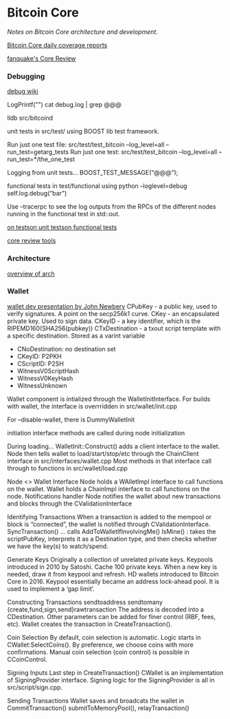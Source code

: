 # Bitcoin Core

_Notes on Bitcoin Core architecture and development._

[Bitcoin Core daily coverage reports](https://marcofalke.github.io/btc_cov/)

[fanquake's Core Review](https://github.com/fanquake/core-review/)

### Debugging <a id="506a6702-7348-47d0-89dc-0115a6fbc885"></a>

[debug wiki](https://gist.github.com/fjahr/2cd23ad743a2ddfd4eed957274beca0f)

LogPrintf\(""\) cat debug.log \| grep @@@

lldb src/bitcoind

unit tests in src/test/ using BOOST lib test framework.

Run just one test file: src/test/test\_bitcoin –log\_level=all –run\_test=getarg\_tests Run just one test: src/test/test\_bitcoin –log\_level=all –run\_test=\*/the\_one\_test

Logging from unit tests… BOOST\_TEST\_MESSAGE\(“@@@”\);

functional tests in test/functional using python –loglevel=debug self.log.debug\(“bar”\)

Use –tracerpc to see the log outputs from the RPCs of the different nodes running in the functional test in std::out.

[on tests](https://github.com/bitcoin/bitcoin/blob/master/test/README.md)[on unit tests](https://github.com/bitcoin/bitcoin/blob/master/src/test/README.md)[on functional tests](https://github.com/bitcoin/bitcoin/blob/master/test/functional/README.md)

[core review tools](https://github.com/fanquake/core-review)

### Architecture <a id="24df961f-e563-434c-860d-89457aa81cde"></a>

[overview of arch](https://jameso.be/dev++2018/#1)

### Wallet <a id="50d67092-4617-41fe-9f22-a22fedfae291"></a>

[wallet dev presentation by John Newbery](https://residency.chaincode.com/presentations/bitcoin/Wallet_Development.pdf) CPubKey - a public key, used to verify signatures. A point on the secp256k1 curve. CKey - an encapsulated private key. Used to sign data. CKeyID - a key identifier, which is the RIPEMD160\(SHA256\(pubkey\)\) CTxDestination - a txout script template with a specific destination. Stored as a varint variable

* CNoDestination: no destination set
* CKeyID: P2PKH
* CScriptID: P2SH
* WitnessV0ScriptHash
* WitnessV0KeyHash
* WitnessUnknown

Wallet component is intialized through the WalletInitInterface. For builds with wallet, the interface is overrridden in src/wallet/init.cpp

For –disable-wallet, there is DummyWalletInit

initiation interface methods are called during node initialization

During loading… WalletInit::Construct\(\) adds a client interface to the wallet. Node then tells wallet to load/start/stop/etc through the ChainClient interface in src/interfaces/wallet.cpp Most methods in that interface call through to functions in src/wallet/load.cpp

Node &lt;&gt; Wallet Interface Node holds a WAlletImpl interface to call functions on the wallet. Wallet holds a ChainImpl interface to call functions on the node. Notifications handler Node notifies the wallet about new transactions and blocks through the CValidationInterface

Identifying Transactions When a transaction is added to the mempool or block is “connected”, the wallet is notified through CValidationInterface. SyncTransaction\(\) … calls AddToWalletIfInvolvingMe\(\) IsMine\(\) : takes the scriptPubKey, interprets it as a Destination type, and then checks whether we have the key\(s\) to watch/spend.

Generate Keys Originally a collection of unrelated private keys. Keypools introduced in 2010 by Satoshi. Cache 100 private keys. When a new key is needed, draw it from keypool and refresh. HD wallets introduced to Bitcoin Core in 2016. Keypool essentially became an address lock-ahead pool. It is used to implement a ‘gap limit’.

Constructing Transactions sendtoaddress sendtomany {create,fund,sign,send}rawtransaction The address is decoded into a CDestination. Other parameters can be added for finer control \(RBF, fees, etc\). Wallet creates the transaction in CreateTransaction\(\).

Coin Selection By default, coin selection is automatic. Logic starts in CWallet:SelectCoins\(\). By preference, we choose coins with more confirmations. Manual coin selection \(coin control\) is possible in CCoinControl.

Signing Inputs Last step in CreateTransaction\(\) CWallet is an implementation of SigningProvider interface. Signing logic for the SigningProvider is all in src/script/sign.cpp.

Sending Transactions Wallet saves and broadcats the wallet in CommitTransaction\(\) submitToMemoryPool\(\), relayTransaction\(\)

